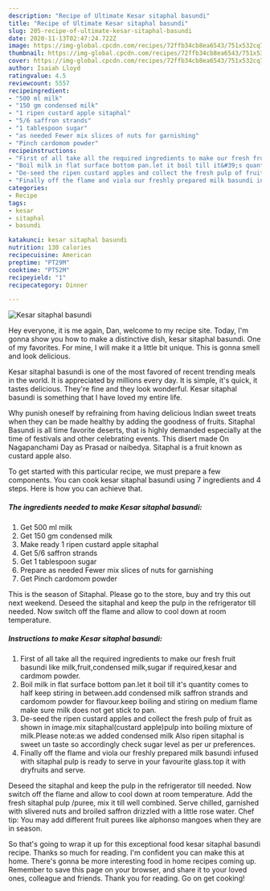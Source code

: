 ```yaml
---
description: "Recipe of Ultimate Kesar sitaphal basundi"
title: "Recipe of Ultimate Kesar sitaphal basundi"
slug: 205-recipe-of-ultimate-kesar-sitaphal-basundi
date: 2020-11-13T02:47:24.722Z
image: https://img-global.cpcdn.com/recipes/72ffb34cb8ea6543/751x532cq70/kesar-sitaphal-basundi-recipe-main-photo.jpg
thumbnail: https://img-global.cpcdn.com/recipes/72ffb34cb8ea6543/751x532cq70/kesar-sitaphal-basundi-recipe-main-photo.jpg
cover: https://img-global.cpcdn.com/recipes/72ffb34cb8ea6543/751x532cq70/kesar-sitaphal-basundi-recipe-main-photo.jpg
author: Isaiah Lloyd
ratingvalue: 4.5
reviewcount: 5557
recipeingredient:
- "500 ml milk"
- "150 gm condensed milk"
- "1 ripen custard apple sitaphal"
- "5/6 saffron strands"
- "1 tablespoon sugar"
- "as needed Fewer mix slices of nuts for garnishing"
- "Pinch cardomom powder"
recipeinstructions:
- "First of all take all the required ingredients to make our fresh fruit basundi like milk,fruit,condensed milk,sugar if required,kesar and cardmom powder."
- "Boil milk in flat surface bottom pan.let it boil till it&#39;s quantity comes to half keep stiring in between.add condensed milk saffron strands and cardomom powder for flavour.keep boiling and stiring on medium flame make sure milk does not get stick to pan."
- "De-seed the ripen custard apples and collect the fresh pulp of fruit as shown in image.mix sitaphal(custard apple)pulp into boiling mixture of milk.Please note:as we added condensed milk Also ripen sitaphal is sweet un taste so accordingly check sugar level as per ur preferences."
- "Finally off the flame and viola our freshly prepared milk basundi infused with sitaphal pulp is ready to serve in your favourite glass.top it with dryfruits and serve."
categories:
- Recipe
tags:
- kesar
- sitaphal
- basundi

katakunci: kesar sitaphal basundi 
nutrition: 130 calories
recipecuisine: American
preptime: "PT29M"
cooktime: "PT52M"
recipeyield: "1"
recipecategory: Dinner

---
```



![Kesar sitaphal basundi](https://img-global.cpcdn.com/recipes/72ffb34cb8ea6543/751x532cq70/kesar-sitaphal-basundi-recipe-main-photo.jpg)

Hey everyone, it is me again, Dan, welcome to my recipe site. Today, I'm gonna show you how to make a distinctive dish, kesar sitaphal basundi. One of my favorites. For mine, I will make it a little bit unique. This is gonna smell and look delicious.

Kesar sitaphal basundi is one of the most favored of recent trending meals in the world. It is appreciated by millions every day. It is simple, it's quick, it tastes delicious. They're fine and they look wonderful. Kesar sitaphal basundi is something that I have loved my entire life.

Why punish oneself by refraining from having delicious Indian sweet treats when they can be made healthy by adding the goodness of fruits. Sitaphal Basundi is all time favorite deserts, that is highly demanded especially at the time of festivals and other celebrating events. This disert made On Nagapanchami Day as Prasad or naibedya. Sitaphal is a fruit known as custard apple also.


To get started with this particular recipe, we must prepare a few components. You can cook kesar sitaphal basundi using 7 ingredients and 4 steps. Here is how you can achieve that.

<!--inarticleads1-->

##### The ingredients needed to make Kesar sitaphal basundi:

1. Get 500 ml milk
1. Get 150 gm condensed milk
1. Make ready 1 ripen custard apple sitaphal
1. Get 5/6 saffron strands
1. Get 1 tablespoon sugar
1. Prepare as needed Fewer mix slices of nuts for garnishing
1. Get Pinch cardomom powder


This is the season of Sitaphal. Please go to the store, buy and try this out next weekend. Deseed the sitaphal and keep the pulp in the refrigerator till needed. Now switch off the flame and allow to cool down at room temperature. 

<!--inarticleads2-->

##### Instructions to make Kesar sitaphal basundi:

1. First of all take all the required ingredients to make our fresh fruit basundi like milk,fruit,condensed milk,sugar if required,kesar and cardmom powder.
1. Boil milk in flat surface bottom pan.let it boil till it&#39;s quantity comes to half keep stiring in between.add condensed milk saffron strands and cardomom powder for flavour.keep boiling and stiring on medium flame make sure milk does not get stick to pan.
1. De-seed the ripen custard apples and collect the fresh pulp of fruit as shown in image.mix sitaphal(custard apple)pulp into boiling mixture of milk.Please note:as we added condensed milk Also ripen sitaphal is sweet un taste so accordingly check sugar level as per ur preferences.
1. Finally off the flame and viola our freshly prepared milk basundi infused with sitaphal pulp is ready to serve in your favourite glass.top it with dryfruits and serve.


Deseed the sitaphal and keep the pulp in the refrigerator till needed. Now switch off the flame and allow to cool down at room temperature. Add the fresh sitaphal pulp /puree, mix it till well combined. Serve chilled, garnished with slivered nuts and broiled saffron drizzled with a little rose water. Chef tip: You may add different fruit purees like alphonso mangoes when they are in season. 

So that's going to wrap it up for this exceptional food kesar sitaphal basundi recipe. Thanks so much for reading. I'm confident you can make this at home. There's gonna be more interesting food in home recipes coming up. Remember to save this page on your browser, and share it to your loved ones, colleague and friends. Thank you for reading. Go on get cooking!
